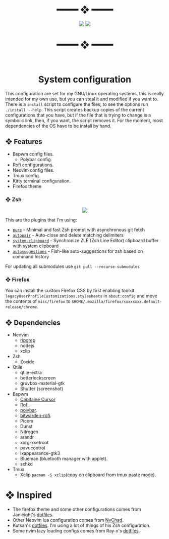 <div align="center">
  <h1>━━━━  ❖  ━━━━</h1>
  <img src="https://raw.githubusercontent.com/vFredo/dotfiles/main/.github/assets/bspwm-rice.png" />
  <img src="https://raw.githubusercontent.com/vFredo/dotfiles/main/.github/assets/nvim-screenshot.png" />
  <h1>━━━━  ❖  ━━━━</h1>
  <br />
  <h1>System configuration</h1>
</div>

This configuration are set for my GNU/Linux operating systems, this is really intended for my own use,
but you can steal it and modified if you want to. There is a `install` script to configure
the files, to see the options run `./install --help`. This script creates backup copies of the current
configurations that you have, but if the file that is trying to change is a symbolic link, then, if
you want, the script removes it. For the moment, most dependencies of the OS have to be install by hand.

## ❖ Features
* Bspwm config files.
  * Polybar config.
* Rofi configurations.
* Neovim config files.
* Tmux config.
* Kitty terminal configuration.
* Firefox theme

### ❖ Zsh
<div align="center">
  <img src="https://raw.githubusercontent.com/vFredo/dotfiles/main/.github/assets/zsh-prompt.png"/>
</div>

This are the plugins that I'm using:
- [`pure`](https://github.com/sindresorhus/pure) - Minimal and fast Zsh prompt with asynchronous git fetch
- [`autopair`](https://github.com/hlissner/zsh-autopair) - Auto-close and delete matching delimiters
- [`system-clipboard`](https://github.com/kutsan/zsh-system-clipboard) - Synchronize ZLE (Zsh Line Editor) clipboard buffer with system clipboard
- [`autosuggestions`](https://github.com/zsh-users/zsh-autosuggestions) - Fish-like auto-suggestions for zsh based on command history

For updating all submodules use `git pull --recurse-submodules`

### ❖ Firefox
You can install the custom Firefox CSS by first enabling toolkit.
`legacyUserProfileCustomizations.stylesheets` in `about:config` and move
the contents of `misc/firefox` to `$HOME/.mozilla/firefox/xxxxxxxx.default-release/chrome`.

## ❖ Dependencies
* Neovim
  * [ripgrep](https://github.com/BurntSushi/ripgrep)
  * nodejs
  * xclip
* Zsh
  * Zoxide
* Qtile
  * qtile-extra
  * betterlockscreen
  * gruvbox-material-gtk
  * Shutter (screenshot)
* Bspwm
  * [Capitaine Cursor](https://github.com/keeferrourke/capitaine-cursors)
  * [Rofi](https://github.com/davatorium/rofi).
  * [polybar](https://github.com/polybar/polybar).
  * [bitwarden-rofi](https://github.com/mattydebie/bitwarden-rofi).
  * Picom
  * Dunst
  * Nitrogen
  * arandr
  * xorg-xsetroot
  * pavucontrol
  * lxappearance-gtk3
  * Blueman (bluetooth manager with applet).
  * sxhkd
* Tmux
  * Xclip `pacman -S xclip`(copy on clipboard from tmux paste mode).

# ❖ Inspired
* The firefox theme and some other configurations comes from Janleight's [dotfiles](https://github.com/janleigh/dotfiles).
* Other Neovim lua configuration comes from [NvChad](https://github.com/NvChad/NvChad).
* Kutsan's [dotfiles](https://github.com/kutsan/dotfiles). I'm using a lot of things of his Zsh configuration.
* Some nvim lazy loading configs comes from Ray-x's [dotfiles](https://github.com/ray-x/nvim).
